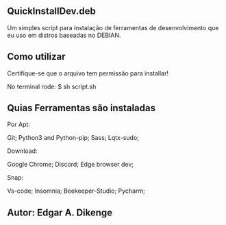 ## QuickInstallDev.deb ##
Um simples script para instalação de ferramentas de desenvolvimento que eu uso em distros baseadas no DEBIAN. 

## Como utilizar ##

Certifique-se que o arquivo tem permissão para installar!

No terminal rode:
$ sh script.sh

## Quias Ferramentas são instaladas ##

Por Apt:

Git;
Python3 and Python-pip;
Sass;
Lqtx-sudo;

Download:

Google Chrome;
Discord;
Edge browser dev;

Snap:

Vs-code;
Insomnia;
Beekeeper-Studio;
Pycharm;

## Autor: Edgar A. Dikenge ##
